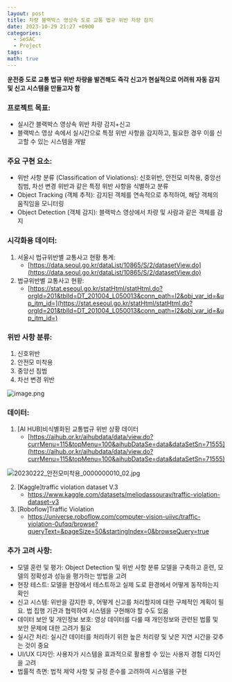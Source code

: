 ```yaml
---
layout: post
title: 차량 블랙박스 영상속 도로 교통 법규 위반 차량 감지
date: 2023-10-29 21:27 +0900
categories:
  - SeSAC
  - Project
tags: 
math: true
---
```

**운전중 도로 교통 법규 위반 차량을 발견해도 즉각 신고가 현실적으로 어려워 자동 감지 및 신고 시스템을 만들고자 함**

### 프로젝트 목표:

- 실시간 블랙박스 영상속 위반 차량 감지+신고
- 블랙박스 영상 속에서 실시간으로 특정 위반 사항을 감지하고, 필요한 경우 이를 신고할 수 있는 시스템을 개발

### 주요 구현 요소:

- 위반 사항 분류 (Classification of Violations): 신호위반, 안전모 미착용, 중앙선 침범, 차선 변경 위반과 같은 특정 위반 사항을 식별하고 분류
- Object Tracking (객체 추적): 감지된 객체를 연속적으로 추적하여, 해당 객체의 움직임을 모니터링
- Object Detection (객체 감지): 블랙박스 영상에서 차량 및 사람과 같은 객체를 감지    

### 시각화용 데이터:
1. 서울시 법규위반별 교통사고 현황 통계:
	- [https://data.seoul.go.kr/dataList/10865/S/2/datasetView.do](https://data.seoul.go.kr/dataList/10865/S/2/datasetView.do)
2. 법규위반별 교통사고 현황:
	- [https://stat.eseoul.go.kr/statHtml/statHtml.do?orgId=201&tblId=DT_201004_L050013&conn_path=I2&obj_var_id=&up_itm_id=](https://stat.eseoul.go.kr/statHtml/statHtml.do?orgId=201&tblId=DT_201004_L050013&conn_path=I2&obj_var_id=&up_itm_id=)

### 위반 사항 분류:
1. 신호위반
2. 안전모 미착용
3. 중앙선 침범
4. 차선 변경 위반

![image.png](https://file.core.today/editor/image/20231030/image3ae05e3.png)

### 데이터:

1. \[AI HUB]비식별화된 교통법규 위반 상황 데이터
	- [https://aihub.or.kr/aihubdata/data/view.do?currMenu=115&topMenu=100&aihubDataSe=data&dataSetSn=71555](https://aihub.or.kr/aihubdata/data/view.do?currMenu=115&topMenu=100&aihubDataSe=data&dataSetSn=71555)

![20230222_안전모미착용_0000000010_02.jpg](https://file.core.today/editor/image/20231030/20230222_%EC%95%88%EC%A0%84%EB%AA%A8%EB%AF%B8%EC%B0%A9%EC%9A%A9_0000000010_02386cd40.jpg)


2. \[Kaggle]traffic violation dataset V.3
	- https://www.kaggle.com/datasets/meliodassourav/traffic-violation-dataset-v3
3. \[Roboflow]Traffic Violation
	- https://universe.roboflow.com/computer-vision-uiivc/traffic-violation-0ufqq/browse?queryText=&pageSize=50&startingIndex=0&browseQuery=true
### 추가 고려 사항:

- 모델 훈련 및 평가: Object Detection 및 위반 사항 분류 모델을 구축하고 훈련, 모델의 정확성과 성능을 평가하는 방법을 고려
- 현장 테스트: 모델을 현장에서 테스트하고 실제 도로 환경에서 어떻게 동작하는지 확인
- 신고 시스템: 위반을 감지한 후, 어떻게 신고를 처리할지에 대한 구체적인 계획이 필요. 법 집행 기관과 협력하여 시스템을 구현해야 할 수도 있음
- 데이터 보안 및 개인정보 보호: 영상 데이터를 다룰 때 개인정보와 관련된 법률 및 보안 문제에 대한 고려가 필요
- 실시간 처리: 실시간 데이터를 처리하기 위한 높은 처리량 및 낮은 지연 시간을 갖추는 것이 중요
- UI/UX 디자인: 사용자가 시스템을 효과적으로 활용할 수 있는 사용자 경험 디자인을 고려
- 법률적 측면: 법적 제약 사항 및 규정 준수를 고려하여 시스템을 구현